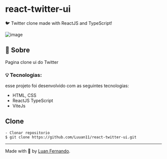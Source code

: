 # react-twitter-ui
🐦 Twitter clone made with ReactJS and TypeScript!

![image](https://user-images.githubusercontent.com/79935555/221699875-b57c3d75-bd54-44a0-95a6-95dd3eaf35ea.png)


## 💬 Sobre
Pagina clone ui do Twitter

### 💡 Tecnologias:

esse projeto foi desenvolvido com as seguintes tecnologias:

- HTML, CSS
- ReactJS TypeScript
- ViteJs

## Clone

    - Clonar repositorio 
    $ git clone https://github.com/Luuan11/react-twitter-ui.git

---
Made with 💜 by [Luan Fernando](https://www.linkedin.com/in/luan-fernando/).
